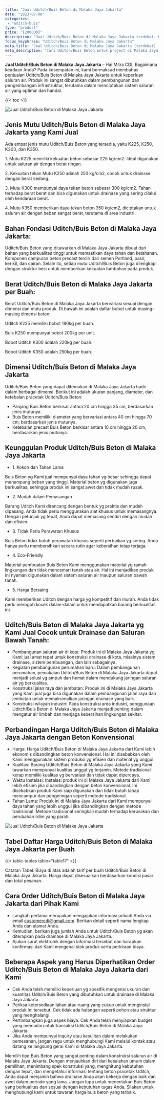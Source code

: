 ```yaml
---
title: "Jual Uditch/Buis Beton di Malaka Jaya Jakarta"
date: "2023-07-08"
categories:
 - "uditch-buis"
type: "product"
price: "[200000]"
description: "Jual Uditch/Buis Beton di Malaka Jaya Jakarta terdekat. Uditch/Buis Beton ini sering digunakan dalam proyek konstruksi sebagai drainase yang kuat dan awet. Silakan kontak kami untuk keterangan lebih lanjut."
focus_keyphrase: "Uditch/Buis Beton di Malaka Jaya Jakarta"
meta_title: "Jual Uditch/Buis Beton di Malaka Jaya Jakarta [terdekat] - CDI"
meta_description: "Cari Uditch/Buis Beton untuk project di Malaka Jaya Jakarta? Kami menawarkan Uditch/Buis Beton yang berkualitas untuk infrastruktur drainase. Dapatkan penawaran terbaik sekarang."
---
```


**Jual Uditch/Buis Beton di Malaka Jaya Jakarta** – Hai Mitra CDI, Bagaimana keadaan Anda? Pada kesempatan ini, kami bermaksud membahas penjualan Uditch/Buis Beton di Malaka Jaya Jakarta untuk keperluan saluran air. Produk ini sangat dibutuhkan dalam pembangunan dan pengembangan infrastruktur, terutama dalam menciptakan sistem saluran air yang optimal dan handal.

{{< toc >}}

![Jual Uditch/Buis Beton di Malaka Jaya Jakarta](/images/uditch-buis/uditch-beton-09.jpg)

## Jenis Mutu Uditch/Buis Beton di Malaka Jaya Jakarta yang Kami Jual

Ada empat jenis mutu Uditch/Buis Beton yang tersedia, yaitu K225, K250, K300, dan K350.

1\. Mutu K225 memiliki kekuatan beton sebesar 225 kg/cm2. Ideal digunakan untuk saluran air dengan berat ringan.

2\. Kekuatan tekan Mutu K250 adalah 250 kg/cm2, cocok untuk drainase dengan berat sedang.

3\. Mutu K300 mempunyai daya tekan beton sebesar 300 kg/cm2. Tahan terhadap berat berat dan bisa digunakan untuk drainase yang sering dilalui oleh kendaraan berat.

4\. Mutu K350 memberikan daya tekan beton 350 kg/cm2, diciptakan untuk saluran air dengan beban sangat berat, terutama di area industri.

## Bahan Fondasi Uditch/Buis Beton di Malaka Jaya Jakarta:

Uditch/Buis Beton yang ditawarkan di Malaka Jaya Jakarta dibuat dari bahan yang berkualitas tinggi untuk memastikan daya tahan dan ketahanan. Komponen campuran beton precast terdiri dari semen Portland, pasir, kerikil, dan cairan. Selain itu, setiap mutu Uditch/Buis Beton juga dilengkapi dengan struktur besi untuk memberikan kekuatan tambahan pada produk.

## Berat Uditch/Buis Beton di Malaka Jaya Jakarta per Buah:

Berat Uditch/Buis Beton di Malaka Jaya Jakarta bervariasi sesuai dengan dimensi dan mutu produk. Di bawah ini adalah daftar bobot untuk masing-masing dimensi beton:

Uditch K225 memiliki bobot 180kg per buah.

Buis K250 mempunyai bobot 200kg per unit.

Bobot Uditch K300 adalah 220kg per buah.

Bobot Uditch K350 adalah 250kg per buah.

## Dimensi Uditch/Buis Beton di Malaka Jaya Jakarta

Uditch/Buis Beton yang dapat ditemukan di Malaka Jaya Jakarta hadir dalam berbagai dimensi. Berikut ini adalah ukuran panjang, diameter, dan ketebalan pracetak Uditch/Buis Beton:

*   Panjang Buis Beton berkisar antara 20 cm hingga 35 cm, berdasarkan jenis mutunya.
*   Buis Beton memiliki diameter yang bervariasi antara 40 cm hingga 70 cm, berdasarkan jenis mutunya.
*   Ketebalan precast Buis Beton berkisar antara 10 cm hingga 20 cm, berdasarkan jenis mutunya.

## Keunggulan Produk Uditch/Buis Beton di Malaka Jaya Jakarta

*   1\. Kokoh dan Tahan Lama

Buis Beton yg Kami jual mempunyai daya tahan yg besar sehingga dapat menampung beban yang tinggi. Material beton yg digunakan juga berkualitas, sehingga produk ini sangat awet dan tidak mudah rusak.
*   2\. Mudah dalam Pemasangan

Barang Uditch Kami dirancang dengan bentuk yg praktis dan mudah dipasang. Anda tidak perlu menggunakan alat khusus untuk memasangnya. Dengan petunjuk yg tepat, Anda dapat memasang sendiri dengan mudah dan efisien.
*   3\. Tidak Perlu Perawatan Khusus

Buis Beton tidak butuh perawatan khusus seperti perbaikan yg sering. Anda hanya perlu membersihkan secara rutin agar kebersihan tetap terjaga.
*   4\. Eco-Friendly

Material pembuatan Buis Beton Kami menggunakan material yg ramah lingkungan dan tidak mencemari tanah atau air. Hal ini menjadikan produk ini nyaman digunakan dalam sistem saluran air maupun saluran bawah tanah.
*   5\. Harga Bersaing

Kami memberikan Uditch dengan harga yg kompetitif dan murah. Anda tidak perlu merogoh kocek dalam-dalam untuk mendapatkan barang berkualitas ini.

## Uditch/Buis Beton di Malaka Jaya Jakarta yg Kami Jual Cocok untuk Drainase dan Saluran Bawah Tanah:

*   Pembangunan saluran air di kota: Produk ini di Malaka Jaya Jakarta yg Kami jual amat tepat untuk konstruksi drainase di kota, misalnya sistem drainase, sistem pembuangan, dan lain sebagainya.
*   Kegiatan pembangunan perumahan baru: Dalam pembangunan perumahan, pemakaian Uditch/Buis Beton di Malaka Jaya Jakarta dapat menjadi solusi yg ampuh dan hemat dalam mendukung jaringan saluran air yg berkualitas.
*   Konstruksi jalan raya dan jembatan: Produk ini di Malaka Jaya Jakarta yang Kami jual juga bisa digunakan dalam pembangunan jalan raya dan jembatan untuk memaksimalkan jaringan drainase yang baik.
*   Konstruksi wilayah industri: Pada konstruksi area industri, penggunaan Uditch/Buis Beton di Malaka Jaya Jakarta menjadi penting dalam mengatur air limbah dan menjaga kebersihan lingkungan sekitar.

## Perbandingan Harga Uditch/Buis Beton di Malaka Jaya Jakarta dengan Beton Konvensional

*   Harga: Harga Uditch/Buis Beton di Malaka Jaya Jakarta dari Kami lebih ekonomis dibandingkan beton konvensional. Hal ini disebabkan oleh Kami menggunakan sistem produksi yg efisien dan material yg unggul.
*   Kualitas: Barang Uditch/Buis Beton di Malaka Jaya Jakarta yang Kami tawarkan mempunyai kualitas unggul yg terjamin. Metode tradisional kerap memiliki kualitas yg bervariasi dan tidak dapat dipercaya.
*   Waktu Instalasi: Instalasi produk ini di Malaka Jaya Jakarta dari Kami lebih efisien jika dibandingkan dengan beton konvensional. Ini disebabkan produk Kami siap digunakan dan tidak butuh tahap mencampur dan pengeringan seperti metode tradisional.
*   Tahan Lama: Produk ini di Malaka Jaya Jakarta dari Kami mempunyai daya tahan yang lebih unggul jika dibandingkan dengan metode tradisional. Metode tradisional seringkali mudah terhadap kerusakan dan perubahan iklim yang parah.

![Jual Uditch/Buis Beton di Malaka Jaya Jakarta](/images/uditch-buis/buis-beton-20.jpg)

## Tabel Daftar Harga Uditch/Buis Beton di Malaka Jaya Jakarta per Buah

{{< table-tables table="table17" >}}

Catatan Tabel: Biaya di atas adalah tarif per buah Uditch/Buis Beton di Malaka Jaya Jakarta. Harga dapat disesuaikan berdasarkan kondisi pasar dan total pesanan.

## Cara Order Uditch/Buis Beton di Malaka Jaya Jakarta dari Pihak Kami

*   Langkah pertama merupakan mengajukan informasi pribadi Anda via email customercdi@gmail.com. Berikan detail seperti nama lengkap Anda dan alamat Anda.
*   Kemudian, berikan juga jumlah Anda untuk Uditch/Buis Beton yg akan diterapkan pada drainase di Malaka Jaya Jakarta.
*   Ajukan surat elektronik dengan informasi tersebut dan harapkan konfirmasi dari Kami mengenai stok produk serta perkiraan biaya.

## Beberapa Aspek yang Harus Diperhatikan Order Uditch/Buis Beton di Malaka Jaya Jakarta dari Kami

*   Cek Anda telah memiliki keperluan yg spesifik mengenai ukuran dan kuantitas Uditch/Buis Beton yang dibutuhkan untuk drainase di Malaka Jaya Jakarta.
*   Periksa ketersediaan lahan atau ruang yang cukup untuk menginstal produk ini tersebut. Cek tidak ada halangan seperti pohon atau struktur yang menghalangi.
*   Pertimbangkan juga aspek biaya. Cek Anda telah menyiapkan budget yang memadai untuk transaksi Uditch/Buis Beton di Malaka Jaya Jakarta.
*   Jika Anda mempunyai inquiry atau kesulitan dalam melakukan pemesanan, jangan ragu untuk menghubungi Kami melalui kontak atau datang ke langsung gerai Kami di Malaka Jaya Jakarta.

Memilih tipe Buis Beton yang sangat penting dalam konstruksi saluran air di Malaka Jaya Jakarta. Dengan menjauhkan diri dari kesalahan umum dalam pemilihan, menimbang spek konstruksi yang, menghitung kebutuhan dengan tepat, dan mengetahui informasi tentang beton pracetak Uditch, Anda dapat menjamin bahwa drainase Anda akan bekerja dengan baik dan awet dalam periode yang lama. Jangan lupa untuk menentukan Buis Beton yang berkualitas dan sesuai dengan kebutuhan tugas Anda. Silakan untuk menghubungi kami untuk tawaran harga buis beton yang terbaik.